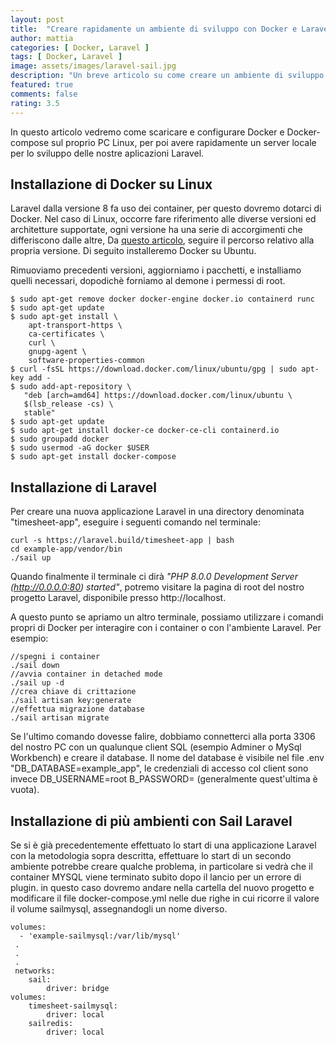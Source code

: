 ```yaml
---
layout: post
title:  "Creare rapidamente un ambiente di sviluppo con Docker e Laravel Sail"
author: mattia
categories: [ Docker, Laravel ]
tags: [ Docker, Laravel ]
image: assets/images/laravel-sail.jpg
description: "Un breve articolo su come creare un ambiente di sviluppo Laravel in locale."
featured: true
comments: false
rating: 3.5
---
```


In questo articolo vedremo come scaricare e configurare Docker e Docker-compose sul proprio PC Linux, per poi avere rapidamente un server locale per lo sviluppo delle nostre aplicazioni Laravel.


## Installazione di Docker su Linux

Laravel dalla versione 8 fa uso dei container, per questo dovremo dotarci di Docker. Nel caso di Linux, occorre fare riferimento alle diverse versioni ed architetture supportate, ogni versione ha una serie di accorgimenti che differiscono dalle altre, Da <a href="https://docs.docker.com/engine/install/">questo articolo</a>, seguire il percorso relativo alla propria versione.
Di seguito installeremo Docker su Ubuntu.

Rimuoviamo precedenti versioni, aggiorniamo i pacchetti, e installiamo quelli necessari, dopodichè forniamo al demone i permessi di root.

```
$ sudo apt-get remove docker docker-engine docker.io containerd runc
$ sudo apt-get update
$ sudo apt-get install \
    apt-transport-https \
    ca-certificates \
    curl \
    gnupg-agent \
    software-properties-common
$ curl -fsSL https://download.docker.com/linux/ubuntu/gpg | sudo apt-key add -
$ sudo add-apt-repository \
   "deb [arch=amd64] https://download.docker.com/linux/ubuntu \
   $(lsb_release -cs) \
   stable"
$ sudo apt-get update
$ sudo apt-get install docker-ce docker-ce-cli containerd.io
$ sudo groupadd docker
$ sudo usermod -aG docker $USER
$ sudo apt-get install docker-compose
```


## Installazione di Laravel

Per creare una nuova applicazione Laravel in una directory denominata "timesheet-app", eseguire i seguenti comando nel terminale:

```
curl -s https://laravel.build/timesheet-app | bash
cd example-app/vendor/bin
./sail up
```

Quando finalmente il terminale ci dirà <i>"PHP 8.0.0 Development Server (http://0.0.0.0:80) started"</i>, potremo visitare la pagina di root del nostro progetto Laravel, disponibile presso http://localhost.

A questo punto se apriamo un altro terminale, possiamo utilizzare i comandi propri di Docker per interagire con i container o con l'ambiente Laravel. Per esempio:
```
//spegni i container
./sail down
//avvia container in detached mode
./sail up -d
//crea chiave di crittazione
./sail artisan key:generate
//effettua migrazione database
./sail artisan migrate
```

Se l'ultimo comando dovesse falire, dobbiamo connetterci alla porta 3306 del nostro PC con un qualunque client SQL (esempio Adminer o MySql Workbench) e creare il database. Il nome del database è visibile nel file .env "DB_DATABASE=example_app", le credenziali di accesso col client sono invece DB_USERNAME=root B_PASSWORD= (generalmente quest'ultima è vuota).


## Installazione di più ambienti con Sail Laravel

Se si è già precedentemente effettuato lo start di una applicazione Laravel con la metodologia sopra descritta, effettuare lo start di un secondo ambiente potrebbe creare qualche problema, in particolare si vedrà che il container MYSQL viene terminato subito dopo il lancio per un errore di plugin. in questo caso dovremo andare nella cartella del nuovo progetto e modificare il file docker-compose.yml nelle due righe in cui ricorre il valore il volume sailmysql, assegnandogli un nome diverso.
```
volumes:
  - 'example-sailmysql:/var/lib/mysql'
 .
 .
 .
 networks:
    sail:
        driver: bridge
volumes:
    timesheet-sailmysql:
        driver: local
    sailredis:
        driver: local
```
